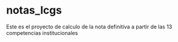 # notas_lcgs
Este es el proyecto de calculo de la nota definitiva a partir de las 13 competencias institucionales
